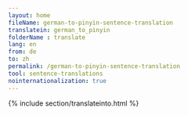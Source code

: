 ```yaml
---
layout: home
fileName: german-to-pinyin-sentence-translation
translatein: german_to_pinyin
folderName : translate
lang: en
from: de
to: zh
permalink: /german-to-pinyin-sentence-translation
tool: sentence-translations
nointernationalization: true
---
```

{% include section/translateinto.html %}
